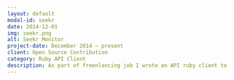 ```yaml
---
layout: default
modal-id: seekr
date: 2014-12-01
img: seekr.png
alt: Seekr Monitor
project-date: December 2014 ~ present
client: Open Source Contribution
category: Ruby API Client
description: As part of freenlancing job I wrote an API ruby client to consume seekr monitor api and released as open source. Code <a href="https://github.com/rodrigopinto/seekr-ruby" target="_blank">github.com/rodrigopinto/seekr-ruby</a>.
---
```

